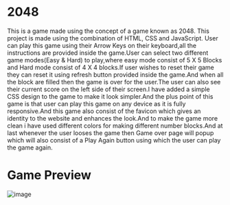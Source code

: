 # 2048
This is a game made using the concept of a game known as 2048. This project is made using the combination of HTML, CSS and JavaScript.
User can play this game using their Arrow Keys on their keyboard,all the instructions are provided inside the game.User can select two different game modes(Easy & Hard) to play,where easy mode consist of 5 X 5 Blocks and Hard mode consist of 4 X 4 blocks.If user wishes to reset their game they can reset it using refresh button provided inside the game.And when all the block are filled then the game is over for the user.The user can also see their current score on the left side of their screen.I have added a simple CSS design to the game to make it look simpler.And the plus point of this game is that user can play this game on any device as it is fully responsive.And this game also consist of the favicon which gives an identity to the website and enhances the look.And to make the game more clean i have used different colors for making different number blocks.And at last whenever the user looses the game then Game over page will popup which will also consist of a Play Again button using which the user can play the game again.


# Game Preview
 
 ![image](https://user-images.githubusercontent.com/74227860/118819546-11bad800-b8d3-11eb-99d2-1584e430c5fe.png)

